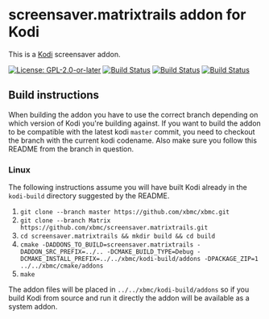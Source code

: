 # screensaver.matrixtrails addon for Kodi

This is a [Kodi](https://kodi.tv) screensaver addon.

[![License: GPL-2.0-or-later](https://img.shields.io/badge/License-GPL%20v2+-blue.svg)](LICENSE.md)
[![Build Status](https://travis-ci.org/xbmc/screensaver.matrixtrails.svg?branch=Matrix)](https://travis-ci.org/xbmc/screensaver.matrixtrails/branches)
[![Build Status](https://dev.azure.com/teamkodi/binary-addons/_apis/build/status/xbmc.screensaver.matrixtrails?branchName=Leia)](https://dev.azure.com/teamkodi/binary-addons/_build/latest?definitionId=45&branchName=Leia)
[![Build Status](https://jenkins.kodi.tv/view/Addons/job/xbmc/job/screensaver.matrixtrails/job/Matrix/badge/icon)](https://jenkins.kodi.tv/blue/organizations/jenkins/xbmc%2Fscreensaver.matrixtrails/branches/)

## Build instructions

When building the addon you have to use the correct branch depending on which version of Kodi you're building against.
If you want to build the addon to be compatible with the latest kodi `master` commit, you need to checkout the branch with the current kodi codename.
Also make sure you follow this README from the branch in question.

### Linux

The following instructions assume you will have built Kodi already in the `kodi-build` directory 
suggested by the README.

1. `git clone --branch master https://github.com/xbmc/xbmc.git`
2. `git clone --branch Matrix https://github.com/xbmc/screensaver.matrixtrails.git`
3. `cd screensaver.matrixtrails && mkdir build && cd build`
4. `cmake -DADDONS_TO_BUILD=screensaver.matrixtrails -DADDON_SRC_PREFIX=../.. -DCMAKE_BUILD_TYPE=Debug -DCMAKE_INSTALL_PREFIX=../../xbmc/kodi-build/addons -DPACKAGE_ZIP=1 ../../xbmc/cmake/addons`
5. `make`

The addon files will be placed in `../../xbmc/kodi-build/addons` so if you build Kodi from source and run it directly 
the addon will be available as a system addon.
